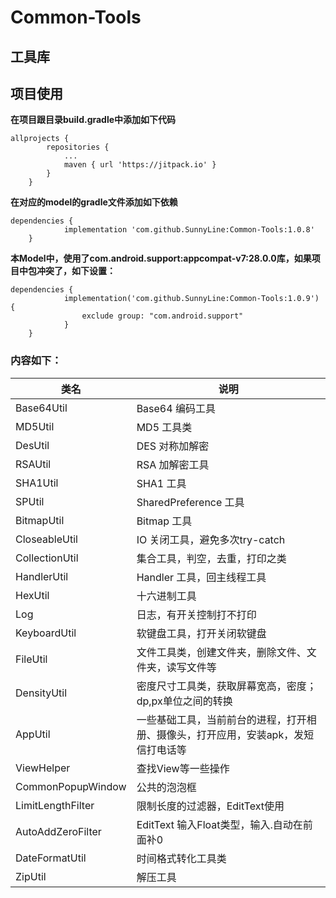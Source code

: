 # Common-Tools
## 工具库
## 项目使用
**在项目跟目录build.gradle中添加如下代码**
```
allprojects {
		repositories {
			...
			maven { url 'https://jitpack.io' }
		}
	}
```
**在对应的model的gradle文件添加如下依赖**
```
dependencies {
	        implementation 'com.github.SunnyLine:Common-Tools:1.0.8'
	}
```
**本Model中，使用了com.android.support:appcompat-v7:28.0.0库，如果项目中包冲突了，如下设置：**
```
dependencies {
	        implementation('com.github.SunnyLine:Common-Tools:1.0.9') {
        		exclude group: "com.android.support"
    		}
	}
```
### 内容如下：
|类名|说明|
|---|----|
|Base64Util|Base64 编码工具|
|MD5Util|MD5 工具类|
|DesUtil|DES 对称加解密|
|RSAUtil|RSA 加解密工具|
|SHA1Util|SHA1 工具|
|SPUtil|SharedPreference 工具|
|BitmapUtil|Bitmap 工具|
|CloseableUtil|IO 关闭工具，避免多次try-catch|
|CollectionUtil|集合工具，判空，去重，打印之类|
|HandlerUtil|Handler 工具，回主线程工具|
|HexUtil|十六进制工具|
|Log|日志，有开关控制打不打印|
|KeyboardUtil|软键盘工具，打开关闭软键盘|
|FileUtil|文件工具类，创建文件夹，删除文件、文件夹，读写文件等|
|DensityUtil|密度尺寸工具类，获取屏幕宽高，密度；dp,px单位之间的转换|
|AppUtil|一些基础工具，当前前台的进程，打开相册、摄像头，打开应用，安装apk，发短信打电话等|
|ViewHelper|查找View等一些操作|
|CommonPopupWindow|公共的泡泡框|
|LimitLengthFilter|限制长度的过滤器，EditText使用|
|AutoAddZeroFilter|EditText 输入Float类型，输入.自动在前面补0|
|DateFormatUtil|时间格式转化工具类|
|ZipUtil|解压工具|
